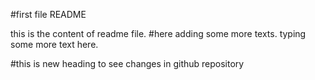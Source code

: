 #first file README

this is the content of readme file.
#here adding some more texts.
typing some more text here.

#this is new heading to see changes in github repository